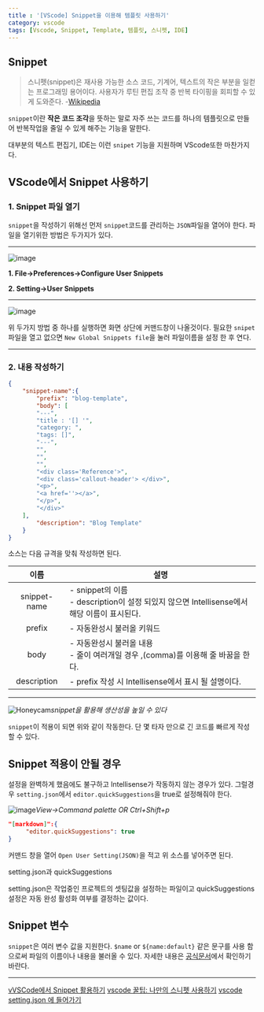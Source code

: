 ```yaml
---
title : '[VScode] Snippet을 이용해 템플릿 사용하기'
category: vscode
tags: [Vscode, Snippet, Template, 템플릿, 스니펫, IDE]
---
```


## Snippet
>스니펫(snippet)은 재사용 가능한 소스 코드, 기계어, 텍스트의 작은 부분을 일컫는 프로그래밍 용어이다. 사용자가 루틴 편집 조작 중 반복 타이핑을 회피할 수 있게 도와준다.
>-[Wikipedia](https://ko.wikipedia.org/wiki/%EC%8A%A4%EB%8B%88%ED%8E%AB)

`snippet`이란 **작은 코드 조각**을 뜻하는 말로 자주 쓰는 코드를 하나의 템플릿으로 만들어 반복작업을 줄일 수 있게 해주는 기능을 말한다.

대부분의 텍스트 편집기, IDE는 이런 `snipet` 기능을 지원하며 VScode또한 마찬가지다.

## VScode에서 Snippet 사용하기
### 1. Snippet 파일 열기
`snippet`을 작성하기 위해선 먼저 `snippet`코드를 관리하는 `JSON`파일을 열어야 한다. 파일을 열기위한 방법은 두가지가 있다.

---

![image](https://github.com/mohitto55/mohitto55.github.io/assets/154340583/63414c56-30f2-4f78-9818-b1f4fa30e2d2)
 
 **1. File->Preferences->Configure User Snippets**

 **2. Setting->User Snippets**


---

![image](https://github.com/mohitto55/mohitto55.github.io/assets/154340583/b3df2470-fc19-45ba-bca8-60f4c685993a)

위 두가지 방법 중 하나를 실행하면 화면 상단에 커맨드창이 나올것이다. 필요한 `snipet` 파일을 열고 없으면 `New Global Snippets file`을 눌러 파일이름을 설정 한 후 연다.

---
### 2. 내용 작성하기
```json
{
	"snippet-name":{
		"prefix": "blog-template",
		"body": [
		"---",
		"title : '[] '",
		"category: ",
		"tags: []",
		"---",
		"",
		"",
		"",
		"<div class='Reference'>",
		"<div class='callout-header'> </div>",
		"<p>",
		"<a href=''></a>",
		"</p>",
		"</div>"
	],
		"description": "Blog Template"
	}
}
```
소스는 다음 규격을 맞춰 작성하면 된다.

|이름|<center>설명</center>|
|:---:|---|
|snippet-name|- snippet의 이름<br>- description이 설정 되있지 않으면 Intellisense에서 해당 이름이 표시된다.|
|prefix|- 자동완성시 불러올 키워드|
|body|- 자동완성시 불러올 내용<br>- 줄이 여러개일 경우 ,(comma)를 이용해 줄 바꿈을 한다.|
|description|- prefix 작성 시 Intellisense에서 표시 될 설명이다.|

---
![Honeycam](https://github.com/mohitto55/mohitto55.github.io/assets/154340583/c15bcda9-d6d5-4340-a7e4-992411b7f4d6)*snippet을 활용해 생산성을 높일 수 있다*

`snippet`이 적용이 되면 위와 같이 작동한다. 단 몇 타자 만으로 긴 코드를 빠르게 작성할 수 있다.

## Snippet 적용이 안될 경우
설정을 완벽하게 했음에도 불구하고 Intellisense가 작동하지 않는 경우가 있다. 그럴경우 `setting.json`에서 `editor.quickSuggestions`을 true로 설정해줘야 한다.

![image](https://github.com/mohitto55/mohitto55.github.io/assets/154340583/53927eaa-961c-4f7a-8006-13142db2a248)*View->Command palette OR Ctrl+Shift+p*

```json
"[markdown]":{
     "editor.quickSuggestions": true
}
```

커맨드 창을 열어 `Open User Setting(JSON)`을 적고 위 소스를 넣어주면 된다.

<div class='callout-info-expanded'>
<div class='callout-header'>setting.json과 quickSuggestions</div>
<p>
setting.json은 작업중인 프로젝트의 셋팅값을 설정하는 파일이고 quickSuggestions 설정은 자동 완성 활성화 여부를 결정하는 값이다.
</p>
</div>

## Snippet 변수
`snippet`은 여러 변수 값을 지원한다. `$name` or `${name:default}` 같은 문구를 사용 함으로써 파일의 이름이나 내용을 불러올 수 있다. 자세한 내용은 [공식문서](https://code.visualstudio.com/docs/editor/userdefinedsnippets)에서 확인하기 바란다.

---

<div class='Reference'>
<div class='callout-header'> </div>
<p>
<a href='https://velog.io/@humblego42/VSCode%EC%97%90%EC%84%9C-Snippet-%ED%99%9C%EC%9A%A9%ED%95%98%EA%B8%B0'>vVSCode에서 Snippet 활용하기</a>
<a href='https://junu-k.medium.com/vscode-%EA%BF%80%ED%8C%81-1-%EB%82%98%EB%A7%8C%EC%9D%98-%EC%8A%A4%EB%8B%88%ED%8E%AB-%EC%82%AC%EC%9A%A9%ED%95%98%EA%B8%B0-28b6044a77d3'>vscode 꿀팁: 나만의 스니펫 사용하기</a>
<a href='https://gnews365.tistory.com/entry/vscode-settingjson-%EC%97%90-%EB%93%A4%EC%96%B4%EA%B0%80%EA%B8%B0-%EB%B9%84%EC%A3%BC%EC%96%BC-%EC%8A%A4%ED%8A%9C%EB%94%94%EC%98%A4-%EC%BD%94%EB%93%9C'>vscode setting.json 에 들어가기</a>
</p>
</div>